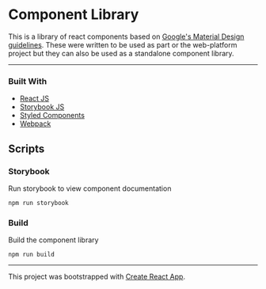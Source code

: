 # Component Library

This is a library of react components based on [Google's Material Design guidelines](https://material.io/). These were written to be used as part or the web-platform project but they can also be used as a standalone component library. 
___
### Built With
 - [React JS](https://reactjs.org/)
 - [Storybook JS](https://storybook.js.org/)
 - [Styled Components](https://styled-components.com/)
 - [Webpack](https://webpack.js.org/)

## Scripts
### Storybook

Run storybook to view component documentation

    npm run storybook

### Build
Build the component library

    npm run build


___
This project was bootstrapped with [Create React App](https://github.com/facebook/create-react-app).
